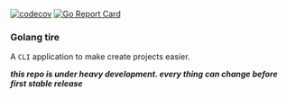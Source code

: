 [![codecov](https://codecov.io/gh/golang-tire/tire/branch/master/graph/badge.svg)](https://codecov.io/gh/golang-tire/tire)
[![Go Report Card](https://goreportcard.com/badge/github.com/golang-tire/tire)](https://goreportcard.com/report/github.com/golang-tire/tire)

### Golang tire

A `CLI` application to make create projects easier.

**_this repo is under heavy development. every thing can change before first stable release_**
